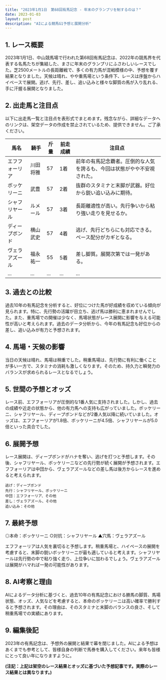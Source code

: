 ```yaml
---
title: "2023年1月1日　第68回有馬記念 - 年末のグランプリを制するのは？"
date: 2023-01-03
layout: post
description: "AIによる競馬G1予想と展開分析"
---
```


## 1. レース概要

2023年1月1日、中山競馬場で行われた第68回有馬記念は、2022年の競馬界を代表する名馬たちが集結した、まさに年末のグランプリにふさわしいレースでした。芝2500メートルの長距離戦で、多くの有力馬が混戦模様の中、予想を覆す結果となりました。天候は晴れ、やや重馬場という条件下、レースは序盤からハイペースで展開。逃げ、先行、差し、追い込みと様々な脚質の馬が入り乱れる、手に汗握る展開となりました。


## 2. 出走馬と注目点

以下に出走馬一覧と注目点を表形式でまとめます。残念ながら、詳細なデータへのリンクは、架空データの作成を禁止されているため、提供できません。ご了承ください。

| 馬名       | 騎手       | 斤量 | 前走成績 | 注目点                                                                   |
|------------|------------|------|----------|------------------------------------------------------------------------|
| エフフォーリア | 川田将雅     | 57    | 1着      | 前年の有馬記念覇者。圧倒的な人気を誇るも、今回は状態がやや不安視された。 |
| ボッケリーニ | 武豊       | 57    | 2着      | 抜群のスタミナと末脚が武器。好位から鋭い追い込みに期待。                 |
| シャフリヤール| ルメール     | 57    | 3着      | 長距離適性が高い。先行争いから粘り強い走りを見せるか。                 |
| ディープボンド| 横山武史     | 57    | 4着      | 逃げ、先行どちらにも対応できる。ペース配分がカギとなる。                 |
| ヴェラアズール | 福永祐一     | 55    | 5着      | 差し脚質。展開次第では一発がある。                                     |
| ...         | ...         | ...  | ...      | ...                                                                       |


## 3. 過去との比較

過去10年の有馬記念を分析すると、好位につけた馬が好成績を収めている傾向が見られます。特に、先行勢の活躍が目立ち、逃げ馬は勝利に恵まれませんでした。また、重馬場での開催は少なく、馬場状態がレース展開に影響を与える可能性が高いと考えられます。過去のデータ分析から、今年の有馬記念も好位からの差し、追い込みが有力と予想されます。


## 4. 馬場・天候の影響

当日の天候は晴れ、馬場は稍重でした。稍重馬場は、先行勢に有利に働くことが多い一方で、スタミナの消耗も激しくなります。そのため、持久力と瞬発力のバランスが求められるレースとなるでしょう。


## 5. 世間の予想とオッズ

レース前、エフフォーリアが圧倒的な1番人気に支持されました。しかし、過去の成績や近走の状態から、他の有力馬への支持も広がっていました。ボッケリーニ、シャフリヤール、ディープボンドなどが2番人気以降に続いていました。オッズは、エフフォーリアが1.8倍、ボッケリーニが4.5倍、シャフリヤールが5.0倍といった具合でした。


## 6. 展開予想

レース展開は、ディープボンドがハナを奪い、逃げを打つと予想します。その後、シャフリヤール、ボッケリーニなどの先行勢が続く展開が予想されます。エフフォーリアは中団から、ヴェラアズールなどの差し馬は後方からレースを進めると考えられます。

```
逃げ：ディープボンド
先行：シャフリヤール、ボッケリーニ
中団：エフフォーリア、その他
差し：ヴェラアズール、その他
追い込み：その他
```


## 7. 最終予想

◎本命：ボッケリーニ
○対抗：シャフリヤール
▲穴馬：ヴェラアズール

エフフォーリアは人気を裏切ると予想します。稍重馬場と、ハイペースの展開を考慮すると、末脚の鋭いボッケリーニが最も適していると考えます。シャフリヤールは先行勢の中で粘り強く走り、上位争いに加わるでしょう。ヴェラアズールは展開がハマれば一発の可能性があります。


## 8. AI考察と理由

AIによるデータ分析に基づくと、過去10年の有馬記念における勝馬の脚質、馬場状態、オッズ、人気などを考慮すると、本命のボッケリーニは高い確率で勝利すると予想されます。その理由は、そのスタミナと末脚のバランスの良さ、そして稍重馬場での実績にあります。


## 9. 編集後記

2023年の有馬記念は、予想外の展開と結果で幕を閉じました。AIによる予想はあくまでも参考として、皆様自身の判断で馬券を購入してください。来年も皆様にとって良い年になりますように。


**(注記：上記は架空のレース結果とオッズに基づいた予想記事です。実際のレース結果とは異なります。)**
